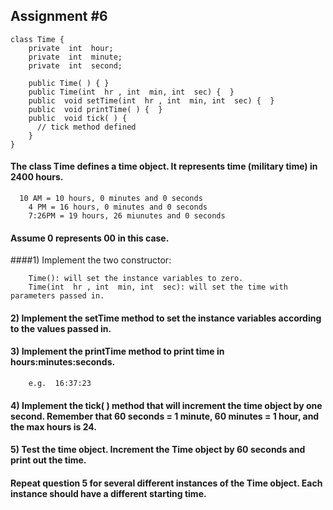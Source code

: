 ## Assignment #6

```
class Time {
	private  int  hour;
	private  int  minute;
	private  int  second;
		
	public Time( ) { }
	public Time(int  hr , int  min, int  sec) {  }
	public  void setTime(int  hr , int  min, int  sec) {  }
	public  void printTime( ) {  }
	public  void tick( ) {
	  // tick method defined
	}
}
```

#### The class Time defines a time object.  It represents time (military time) in 2400 hours.
```	
  10 AM = 10 hours, 0 minutes and 0 seconds
	4 PM = 16 hours, 0 minutes and 0 seconds
	7:26PM = 19 hours, 26 miunutes and 0 seconds
```
#### Assume 0 represents 00 in this case.

####1) Implement the two constructor:
```
    Time(): will set the instance variables to zero.
	Time(int  hr , int  min, int  sec): will set the time with	parameters passed in.
```
#### 2) Implement the setTime method to set the instance variables according to the values passed in.

#### 3) Implement the printTime method to print time in hours:minutes:seconds.
```
	e.g.  16:37:23
```
#### 4) Implement the tick( ) method that will increment the time object by one second. Remember that 60 seconds = 1 minute, 60 minutes = 1 hour, and the max hours is 24.

#### 5) Test the time object.  Increment the Time object by 60 seconds and print out the time.
#### Repeat question 5 for several different instances of the Time object.  Each instance should have a different starting time.
